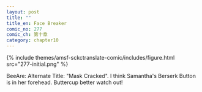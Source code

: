 ```yaml
---
layout: post
title: ""
title_en: Face Breaker
comic_no: 277
comic_ch: 第十章
category: chapter10
---
```

{% include themes/amsf-sckctranslate-comic/includes/figure.html src="277-initial.png" %}

BeeAre: Alternate Title: "Mask Cracked". I think Samantha's Berserk Button is in her forehead. Buttercup better watch out!
